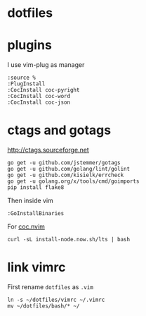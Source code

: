 # dotfiles


# plugins

I use vim-plug as manager

```
:source %
:PlugInstall
:CocInstall coc-pyright
:CocInstall coc-word
:CocInstall coc-json
```

# ctags and gotags

http://ctags.sourceforge.net

```
go get -u github.com/jstemmer/gotags
go get -u github.com/golang/lint/golint
go get -u github.com/kisielk/errcheck
go get -u golang.org/x/tools/cmd/goimports
pip install flake8
```

Then inside vim
```
:GoInstallBinaries
```

For [coc.nvim](https://github.com/neoclide/coc.nvim)
```
curl -sL install-node.now.sh/lts | bash
```

# link vimrc

First rename `dotfiles` as `.vim`

```
ln -s ~/dotfiles/vimrc ~/.vimrc
mv ~/dotfiles/bash/* ~/
```

